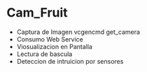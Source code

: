 # Cam_Fruit
- Captura de Imagen 
vcgencmd get_camera
- Consumo Web Service
- Viosualizacion en Pantalla
- Lectura de bascula
- Deteccion de intruicion por sensores
